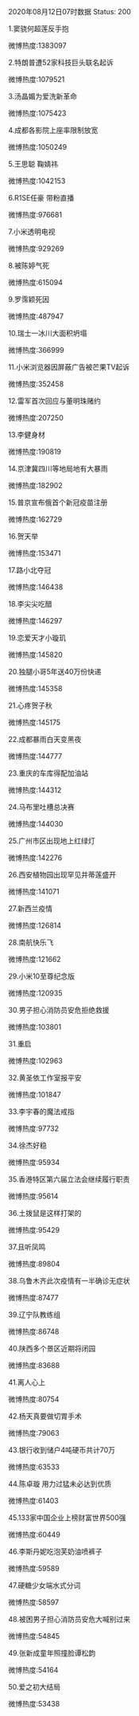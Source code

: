 2020年08月12日07时数据
Status: 200

1.窦骁何超莲反手抱

微博热度:1383097

2.特朗普遭52家科技巨头联名起诉

微博热度:1079521

3.汤晶媚为爱洗新革命

微博热度:1075423

4.成都各影院上座率限制放宽

微博热度:1050249

5.王思聪 鞠婧祎

微博热度:1042153

6.R1SE任豪 带粉直播

微博热度:976681

7.小米透明电视

微博热度:929269

8.被陈婷气死

微博热度:615094

9.罗霈颖死因

微博热度:487947

10.瑞士一冰川大面积坍塌

微博热度:366999

11.小米浏览器因屏蔽广告被芒果TV起诉

微博热度:352458

12.雷军首次回应与董明珠赌约

微博热度:207250

13.李健身材

微博热度:190819

14.京津冀四川等地局地有大暴雨

微博热度:182902

15.普京宣布俄首个新冠疫苗注册

微博热度:162729

16.贺天举

微博热度:153471

17.路小北夺冠

微博热度:146438

18.李尖尖吃醋

微博热度:146297

19.恋爱天才小璇玑

微博热度:145820

20.独腿小哥5年送40万份快递

微博热度:145358

21.心疼贺子秋

微博热度:145175

22.成都暴雨白天变黑夜

微博热度:144777

23.重庆的车库得配加油站

微博热度:144312

24.马布里吐槽总决赛

微博热度:144030

25.广州市区出现地上红绿灯

微博热度:142276

26.西安植物园出现罕见并蒂莲盛开

微博热度:141071

27.新西兰疫情

微博热度:126814

28.南航快乐飞

微博热度:121662

29.小米10至尊纪念版

微博热度:120935

30.男子担心消防员安危拒绝救援

微博热度:103801

31.重启

微博热度:102963

32.黄圣依工作室报平安

微博热度:101847

33.李宇春的魔法戒指

微博热度:97732

34.徐杰好稳

微博热度:95934

35.香港特区第六届立法会继续履行职责

微博热度:95614

36.土拨鼠是这样打架的

微博热度:95429

37.且听凤鸣

微博热度:89804

38.乌鲁木齐此次疫情有一半确诊无症状

微博热度:87477

39.辽宁队教练组

微博热度:86748

40.陕西多个景区近期将闭园

微博热度:83688

41.离人心上

微博热度:80754

42.杨天真要做切胃手术

微博热度:79063

43.银行收到储户4吨硬币共计70万

微博热度:63533

44.陈卓璇 用力过猛未必达到优质

微博热度:61403

45.133家中国企业上榜财富世界500强

微博热度:60449

46.李斯丹妮吃泡芙奶油喷裤子

微博热度:59589

47.硬糖少女端水式分词

微博热度:58597

48.被困男子担心消防员安危大喊别过来

微博热度:54845

49.张新成童年照撞脸谭松韵

微博热度:54164

50.爱之初大结局

微博热度:53438

